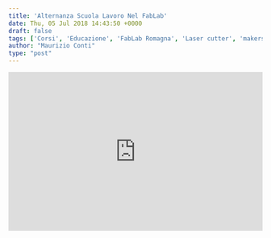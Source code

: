 ```yaml
---
title: 'Alternanza Scuola Lavoro Nel FabLab'
date: Thu, 05 Jul 2018 14:43:50 +0000
draft: false
tags: ['Corsi', 'Educazione', 'FabLab Romagna', 'Laser cutter', 'makerspace Cesena']
author: "Maurizio Conti"
type: "post"
---
```


<div>
<iframe width="100%" height="315" src="https://www.youtube.com/embed/HL8e33AG8nc" frameborder="0" allow="accelerometer; autoplay; encrypted-media; gyroscope; picture-in-picture" allowfullscreen></iframe>
</div>
